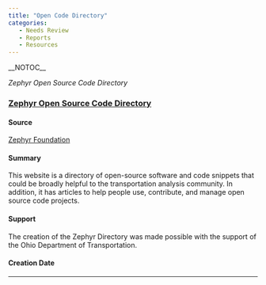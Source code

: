```yaml
---
title: "Open Code Directory"
categories:
   - Needs Review
   - Reports
   - Resources
---
```


\_\_NOTOC\_\_

*Zephyr Open Source Code Directory*

### [Zephyr Open Source Code Directory](https://zephyrtransport.github.io/zephyr-directory)

#### Source

[Zephyr Foundation](http://zephyrtransport.org)

#### Summary

This website is a directory of open-source software and code snippets that could be broadly helpful to the transportation analysis community.
In addition, it has articles to help people use, contribute, and manage open source code projects.

#### Support

The creation of the Zephyr Directory was made possible with the support of the Ohio Department of Transportation.

#### Creation Date

------------------------------------------------------------------------

